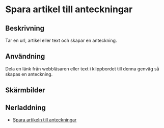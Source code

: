 # Spara artikel till anteckningar

## Beskrivning

Tar en url, artikel eller text och skapar en anteckning.

## Användning

Dela en länk från webbläsaren eller text i klippbordet till denna genväg så skapas en anteckning.

## Skärmbilder

## Nerladdning

- [Spara artikeln till anteckningar](https://www.icloud.com/shortcuts/d215518fe7bf4d96b00028ace596c454)
